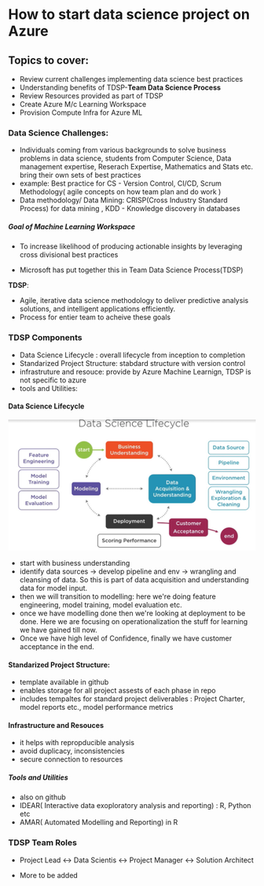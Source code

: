 
# How to start data science project on Azure

## Topics to cover: 
* Review current challenges implementing data science best practices
* Understanding benefits of TDSP-**Team Data Science Process**
* Review Resources provided as part of TDSP
* Create Azure M/c Learning Workspace
* Provision Compute Infra for Azure ML


### Data Science Challenges:

- Individuals coming from various backgrounds to solve business problems in data science, students from Computer Science, Data management expertise, Reserach Expertise, Mathematics and Stats etc. bring their own sets of best practices
- example: Best practice for CS - Version Control, CI/CD, Scrum Methodology( agile concepts on how team plan and do work ) 
- Data methodology/ Data Mining: CRISP(Cross Industry Standard Process) for data mining , KDD - Knowledge discovery in databases

##### Goal of Machine Learning Workspace
- To increase likelihood of producing actionable insights by leveraging  cross divisional best practices

- Microsoft has put together this in Team Data Science Process(TDSP) 

**TDSP**: 
- Agile, iterative data science methodology to deliver predictive analysis solutions, and intelligent applications efficiently. 
- Process for entier team to acheive these goals 

### TDSP Components

- Data Science Lifecycle : overall lifecycle from inception to completion
- Standarized Project Structure: stabdard structure with version control 
- infrastruture and resouce: provide by Azure Machine Learnign, TDSP is not specific to azure
- tools and Utilities: 

#### Data Science Lifecycle

![img.png](images/1.1.1.png)

- start with business understanding
- identify data sources -> develop pipeline and env -> wrangling and cleansing of data. So this is part of data acquisition and understanding data for model input. 
- then we will transition to modelling: here we're doing feature engineering, model training, model evaluation etc. 
- once we have modelling done then we're looking at deployment to be done. Here we are focusing on operationalization the stuff for learning we have gained till now. 
- Once we have high level of Confidence, finally we have customer acceptance in the end. 

#### Standarized Project Structure: 
- template available in github
- enables storage for all project assests of each phase in repo 
- includes tempaltes for standard project deliverables : Project Charter, model reports etc., model performance metrics

#### Infrastructure and Resouces 
- it helps with repropducible analysis
- avoid duplicacy, inconsistencies
- secure connection to resources 


##### Tools and Utilities
- also on github
- IDEAR( Interactive data exoploratory analysis and reporting) : R, Python etc
- AMAR( Automated Modelling and Reporting) in R

### TDSP Team Roles
- Project Lead <-> Data Scientis <-> Project Manager <-> Solution Architect

- More to be added 


